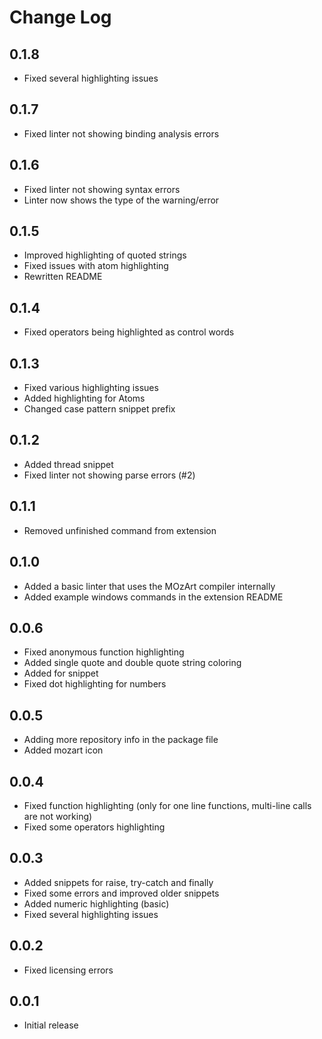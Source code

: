 # Change Log

## 0.1.8
- Fixed several highlighting issues

## 0.1.7
- Fixed linter not showing binding analysis errors

## 0.1.6
- Fixed linter not showing syntax errors
- Linter now shows the type of the warning/error

## 0.1.5
- Improved highlighting of quoted strings
- Fixed issues with atom highlighting
- Rewritten README

## 0.1.4
- Fixed operators being highlighted as control words

## 0.1.3
- Fixed various highlighting issues
- Added highlighting for Atoms
- Changed case pattern snippet prefix

## 0.1.2
- Added thread snippet
- Fixed linter not showing parse errors (#2)

## 0.1.1
- Removed unfinished command from extension

## 0.1.0
- Added a basic linter that uses the MOzArt compiler internally
- Added example windows commands in the extension README

## 0.0.6
- Fixed anonymous function highlighting
- Added single quote and double quote string coloring
- Added for snippet
- Fixed dot highlighting for numbers

## 0.0.5
- Adding more repository info in the package file
- Added mozart icon

## 0.0.4
- Fixed function highlighting (only for one line functions, multi-line  calls are not working)
- Fixed some operators highlighting

## 0.0.3
- Added snippets for raise, try-catch and finally
- Fixed some errors and improved older snippets
- Added numeric highlighting (basic)
- Fixed several highlighting issues

## 0.0.2
- Fixed licensing errors

## 0.0.1
- Initial release
